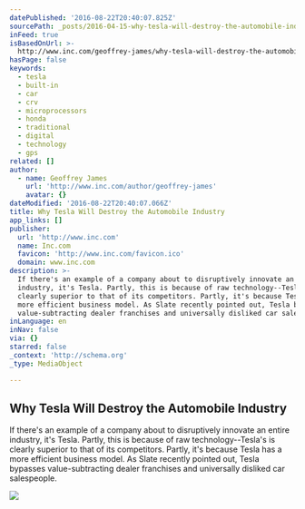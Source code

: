 ```yaml
---
datePublished: '2016-08-22T20:40:07.825Z'
sourcePath: _posts/2016-04-15-why-tesla-will-destroy-the-automobile-industry.md
inFeed: true
isBasedOnUrl: >-
  http://www.inc.com/geoffrey-james/why-tesla-will-destroy-the-automobile-industry.html?cid=sf01002&sr_share=facebook
hasPage: false
keywords:
  - tesla
  - built-in
  - car
  - crv
  - microprocessors
  - honda
  - traditional
  - digital
  - technology
  - gps
related: []
author:
  - name: Geoffrey James
    url: 'http://www.inc.com/author/geoffrey-james'
    avatar: {}
dateModified: '2016-08-22T20:40:07.066Z'
title: Why Tesla Will Destroy the Automobile Industry
app_links: []
publisher:
  url: 'http://www.inc.com'
  name: Inc.com
  favicon: 'http://www.inc.com/favicon.ico'
  domain: www.inc.com
description: >-
  If there's an example of a company about to disruptively innovate an entire
  industry, it's Tesla. Partly, this is because of raw technology--Tesla's is
  clearly superior to that of its competitors. Partly, it's because Tesla has a
  more efficient business model. As Slate recently pointed out, Tesla bypasses
  value-subtracting dealer franchises and universally disliked car salespeople.
inLanguage: en
inNav: false
via: {}
starred: false
_context: 'http://schema.org'
_type: MediaObject

---
```

<article style=""><h1>Why Tesla Will Destroy the Automobile Industry</h1><p>If there's an example of a company about to disruptively innovate an entire industry, it's Tesla. Partly, this is because of raw technology--Tesla's is clearly superior to that of its competitors. Partly, it's because Tesla has a more efficient business model. As Slate recently pointed out, Tesla bypasses value-subtracting dealer franchises and universally disliked car salespeople.</p><img src="http://images.inc.com/uploaded_files/image/970x450/getty_519107752_88725.jpg" /></article>